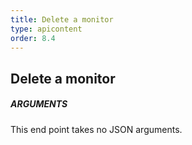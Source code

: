 ```yaml
---
title: Delete a monitor
type: apicontent
order: 8.4
---
```


## Delete a monitor
##### ARGUMENTS

This end point takes no JSON arguments.